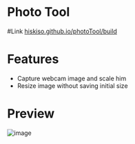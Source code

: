 # Photo Tool
#Link 
[hiskiso.github.io/photoTool/build](hiskiso.github.io/photoTool/build)

# Features 
 - Capture webcam image and scale him
 - Resize image without saving initial size

# Preview 
![image](https://user-images.githubusercontent.com/52506215/156348632-55e1b156-2f3b-40e9-930c-7de4f1f62bf9.png)
